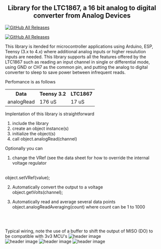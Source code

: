 
<b><h2><center>Library for the LTC1867, a 16 bit analog to digital converter from Analog Devices</center></h1></b>

[![GitHub All Releases](https://img.shields.io/github/downloads/atom/atom/total.svg)]()

[![GitHub All Releases](https://img.shields.io/github/downloads/KrisKasprzak/LTC1967/total.svg)]()

This library is itended for microcontroller applications using Arduino, ESP, Teensy (3.x to 4.x) where additional analog inputs or higher resulution inputs are needed. This library supports all the features offered by the LTC1867 such as reading an input channel in single or differential mode, using GND or CH7 as the common pin, and putting the analog to digital converter to sleep to save power between infrequent reads.

Perfomance is as follows
<table>
  <tr>
    <th>Data</th>
    <th>Teensy 3.2</th>
    <th>LTC1867</th>
  </tr>
  <tr>
    <td>analogRead</td>
    <td>176 uS</td>
    <td> 17 uS</td>
  </tr>
</table>

Implentation of this library is straightforward

1. include the library
2. create an object instance(s)
3. initialize the object(s)
4. call object.analogRead(channel)

Optionally you can
1. change the VRef (see the data sheet for how to override the internal voltage regulator
  <br>
  object.setVRef(value);

2. Automatically convert the output to a voltage
   <br>
   object.getVolts(channel);

3. Automatically read and average several data points
   <br>
   object.analogReadAveraging(count) where count can be 1 to 1000
   
<br>
<br>

Typical wiring, note the use of a buffer to shift the output of MISO (DO) to be compatible with 3v3 MCU's
![header image](https://raw.github.com/KrisKasprzak/LTC1867/master/images/TypicalWiring.jpg)
<br>
![header image](https://raw.github.com/KrisKasprzak/LTC1867/master/images/2.5VRef.jpg)
![header image](https://raw.github.com/KrisKasprzak/LTC1867/master/images/LTCvsTeens32-12bx21.jpg)
![header image](https://raw.github.com/KrisKasprzak/LTC1867/master/images/LTCvsTeensy32-16b.jpg)





